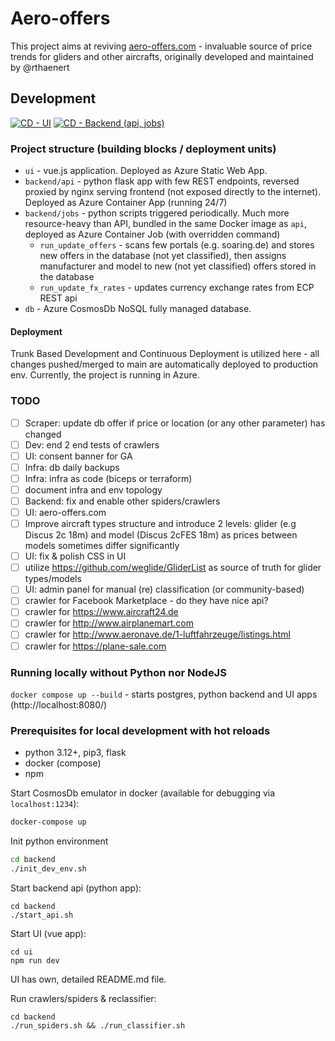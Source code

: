 # Aero-offers

This project aims at reviving [aero-offers.com](aero-offers.com) - invaluable source of price trends for gliders and other aircrafts, originally developed and maintained by @rthaenert

## Development

[![CD - UI](https://github.com/lwitkowski/aero-offers/actions/workflows/cd-ui.yaml/badge.svg)](https://github.com/lwitkowski/aero-offers/actions/workflows/cd-ui.yaml) 
[![CD - Backend (api, jobs)](https://github.com/lwitkowski/aero-offers/actions/workflows/cd-backend.yaml/badge.svg)](https://github.com/lwitkowski/aero-offers/actions/workflows/cd-backend.yaml)

### Project structure (building blocks /  deployment units)

- `ui` - vue.js application. Deployed as Azure Static Web App.
- `backend/api` - python flask app with few REST endpoints, reversed proxied by nginx serving frontend (not exposed directly to the internet). Deployed as Azure Container App (running 24/7) 
- `backend/jobs` - python scripts triggered periodically. Much more resource-heavy than API, bundled in the same Docker image as `api`, deployed as Azure Container Job (with overridden command)
    - `run_update_offers` - scans few portals (e.g. soaring.de) and stores new offers in the database (not yet classified), then assigns manufacturer and model to new (not yet classified) offers stored in the database
    - `run_update_fx_rates` - updates currency exchange rates from ECP REST api
- `db` - Azure CosmosDb NoSQL fully managed database.

#### Deployment

Trunk Based Development and Continuous Deployment is utilized here - all changes pushed/merged to main are automatically deployed to production env. Currently, the project is running in Azure.

### TODO
- [ ] Scraper: update db offer if price or location (or any other parameter) has changed
- [ ] Dev: end 2 end tests of crawlers
- [ ] UI: consent banner for GA
- [ ] Infra: db daily backups
- [ ] Infra: infra as code (biceps or terraform)
- [ ] document infra and env topology
- [ ] Backend: fix and enable other spiders/crawlers
- [ ] UI: aero-offers.com
- [ ] Improve aircraft types structure and introduce 2 levels: glider (e.g Discus 2c 18m) and model (Discus 2cFES 18m) as prices between models sometimes differ significantly
- [ ] UI: fix & polish CSS in UI
- [ ] utilize https://github.com/weglide/GliderList as source of truth for glider types/models
- [ ] UI: admin panel for manual (re) classification (or community-based)
- [ ] crawler for Facebook Marketplace - do they have nice api?
- [ ] crawler for https://www.aircraft24.de
- [ ] crawler for http://www.airplanemart.com
- [ ] crawler for http://www.aeronave.de/1-luftfahrzeuge/listings.html
- [ ] crawler for https://plane-sale.com

### Running locally without Python nor NodeJS
`docker compose up --build` - starts postgres, python backend and UI apps (http://localhost:8080/)

### Prerequisites for local development with hot reloads
- python 3.12+, pip3, flask
- docker (compose)
- npm

Start CosmosDb emulator in docker (available for debugging via `localhost:1234`):
```bash
docker-compose up
```

Init python environment
```bash
cd backend
./init_dev_env.sh
```

Start backend api (python app):
```
cd backend
./start_api.sh
```

Start UI (vue app):
```
cd ui
npm run dev
```
UI has own, detailed README.md file.

Run crawlers/spiders & reclassifier:
```
cd backend
./run_spiders.sh && ./run_classifier.sh
```